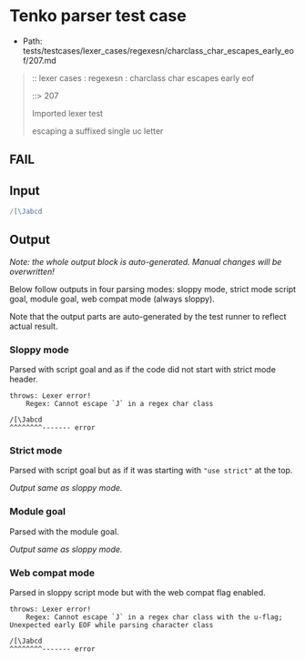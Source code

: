 # Tenko parser test case

- Path: tests/testcases/lexer_cases/regexesn/charclass_char_escapes_early_eof/207.md

> :: lexer cases : regexesn : charclass char escapes early eof
>
> ::> 207
>
> Imported lexer test
>
> escaping a suffixed single uc letter

## FAIL

## Input

`````js
/[\Jabcd
`````

## Output

_Note: the whole output block is auto-generated. Manual changes will be overwritten!_

Below follow outputs in four parsing modes: sloppy mode, strict mode script goal, module goal, web compat mode (always sloppy).

Note that the output parts are auto-generated by the test runner to reflect actual result.

### Sloppy mode

Parsed with script goal and as if the code did not start with strict mode header.

`````
throws: Lexer error!
    Regex: Cannot escape `J` in a regex char class

/[\Jabcd
^^^^^^^^------- error
`````

### Strict mode

Parsed with script goal but as if it was starting with `"use strict"` at the top.

_Output same as sloppy mode._

### Module goal

Parsed with the module goal.

_Output same as sloppy mode._

### Web compat mode

Parsed in sloppy script mode but with the web compat flag enabled.

`````
throws: Lexer error!
    Regex: Cannot escape `J` in a regex char class with the u-flag; Unexpected early EOF while parsing character class

/[\Jabcd
^^^^^^^^------- error
`````

